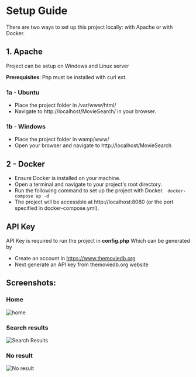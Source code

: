 # Setup Guide

There are two ways to set up this project locally: with Apache or with Docker.

## 1. Apache
Project can be setup on Windows and Linux server

**Prerequisites**: Php must be installed with curl ext.
### 1a - Ubuntu
* Place the project folder in /var/www/html/
* Navigate to http://localhost/MovieSearch/ in your browser.
### 1b - Windows
* Place the project folder in wamp/www/
* Open your browser and navigate to http://localhost/MovieSearch

## 2 - Docker
* Ensure Docker is installed on your machine.
* Open a terminal and navigate to your project's root directory.
* Run the following command to set up the project with Docker.
  ``` docker-compose up -d```
* The project will be accessible at http://localhost:8080 (or the port specified in docker-compose.yml).

## API Key
API Key is required to run the project in **config.php**
Which can be generated by
* Create an account in https://www.themoviedb.org
* Next generate an API key from themoviedb.org website

## Screenshots:
### Home
![home](https://github.com/tayyabhussainit/MovieSearch/blob/main/screenshots/home.png?raw=true "Home Screenshot")

### Search results
![Search Results](https://github.com/tayyabhussainit/MovieSearch/blob/main/screenshots/search-results.png?raw=true "Search Results Page Screenshot")

### No result
![No result](https://github.com/tayyabhussainit/MovieSearch/blob/main/screenshots/no-result.png?raw=true "No result Screenshot")